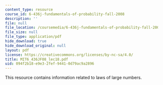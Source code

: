 ```yaml
---
content_type: resource
course_id: 6-436j-fundamentals-of-probability-fall-2008
description: ''
file: null
file_location: /coursemedia/6-436j-fundamentals-of-probability-fall-2008/094f2b18e9e32fef94410d79ac9a2896_MIT6_436JF08_lec18.pdf
file_size: null
file_type: application/pdf
hide_download: true
hide_download_original: null
layout: pdf
license: https://creativecommons.org/licenses/by-nc-sa/4.0/
title: MIT6_436JF08_lec18.pdf
uid: 094f2b18-e9e3-2fef-9441-0d79ac9a2896
---
```

This resource contains information related to laws of large numbers.